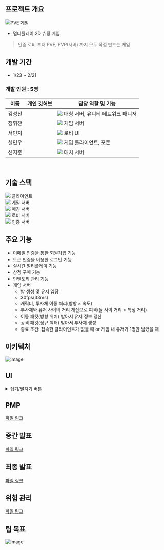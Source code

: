 ## 프로젝트 개요
![PVE 게임](https://user-images.githubusercontent.com/40656425/221360737-dd27c513-c0cc-468a-809d-aeb4a35922eb.png)
- 멀티플레이 2D 슈팅 게임
> 인증 로비 부터 PVE, PVP(서버) 까지 모두 직접 만드는 게임


## 개발 기간
- 1/23 ~ 2/21

### 개발 인원 : 5명
| 이름 | 개인 깃허브 | 담당 역할 및 기능 |
| ------ | ---------- | ------ |
| 김성신 |    | <img src="https://img.shields.io/badge/-BE-red"> 매칭 서버, 유니티 네트워크 매니저 |
| 정휘찬 |  | <img src="https://img.shields.io/badge/-BE-red"> 게임 서버     |
| 서민지 |            | <img src="https://img.shields.io/badge/-FE-blue"> 로비 UI |
| 설민우 |          | <img src="https://img.shields.io/badge/-FE-blue"> 게임 클라이언트, 포톤 |
| 신지훈 |          | <img src="https://img.shields.io/badge/-BE-red"> 매치 서버|
<br/>

## 기술 스택
<img src="https://img.shields.io/badge/Unity-FFFFFF?style=for-the-badge&logo=Unity&logoColor=black"> 클라이언트\
<img src="https://img.shields.io/badge/C++-00599C?style=for-the-badge&logo=C++&logoColor=white"> 게임 서버\
<img src="https://img.shields.io/badge/C Sharp-239120?style=for-the-badge&logo=C Sharp&logoColor=white"> 매칭 서버\
<img src="https://img.shields.io/badge/Node.js-339933?style=for-the-badge&logo=Node.js&logoColor=white"> 로비 서버\
<img src="https://img.shields.io/badge/NestJS-E0234E?style=for-the-badge&logo=NestJS&logoColor=white"> 인증 서버


## 주요 기능
- 이메일 인증을 통한 회원가입 기능
- 토큰 인증을 이용한 로그인 기능
- 실시간 멀티플레이 기능
- 상점 구매 기능
- 인벤토리 관리 기능
- 게임 서버
  - 방 생성 및 유저 입장
  - 30fps(33ms)
  - 캐릭터, 투사체 이동 처리(방향 × 속도)
  - 투사체와 유저 사이의 거리 계산으로 피격(둘 사이 거리 < 특정 거리)
  - 이동 패킷(방향 위치) 받아서 유저 정보 갱신
  - 공격 패킷(정규 벡터) 받아서 투사체 생성
  - 종료 조건: 접속한 클라이언트가 없을 때 or 게임 내 유저가 1명만 남았을 때

## 아키텍처
![image](https://user-images.githubusercontent.com/40656425/221357105-8fa68669-98f0-497e-9e9b-ea692981225e.png)

## UI

<details>
<summary>접기/펼치기 버튼</summary>
<div markdown="1">

### 게임 접속
[이미지](https://github.com/sgdevcamp2022/ants/blob/main/img/ForReadMe/%EB%A1%9C%EA%B7%B8%EC%9D%B8.png)

### 회원 가입
[이미지](https://github.com/sgdevcamp2022/ants/blob/main/img/ForReadMe/%ED%9A%8C%EC%9B%90%EA%B0%80%EC%9E%85.png)

### 게임 로비
[이미지](https://github.com/sgdevcamp2022/ants/blob/main/img/ForReadMe/%EA%B2%8C%EC%9E%84%20%EB%A1%9C%EB%B9%84.png)

### 채팅
[이미지](https://github.com/sgdevcamp2022/ants/blob/main/img/ForReadMe/%EC%B1%84%ED%8C%85.png)

### 설정
[이미지](https://github.com/sgdevcamp2022/ants/blob/main/img/ForReadMe/%EC%84%A4%EC%A0%95.png)

### 상점
[이미지](https://github.com/sgdevcamp2022/ants/blob/main/img/ForReadMe/%EC%83%81%EC%A0%90.png)

### 인벤토리
[이미지](https://github.com/sgdevcamp2022/ants/blob/main/img/ForReadMe/%EC%9D%B8%EB%B2%A4%ED%86%A0%EB%A6%AC.png)

### 게임모드 선택
[이미지](https://github.com/sgdevcamp2022/ants/blob/main/img/ForReadMe/%EA%B2%8C%EC%9E%84%EB%AA%A8%EB%93%9C%20%EC%84%A0%ED%83%9D.png)

### PVP 게임
[이미지](https://github.com/sgdevcamp2022/ants/blob/main/img/ForReadMe/PVP%20%EA%B2%8C%EC%9E%84.png)

### PVE 게임
[이미지](https://github.com/sgdevcamp2022/ants/blob/main/img/ForReadMe/PVE%20%EA%B2%8C%EC%9E%84.png)

### PVE 방 목록 및 방생성
[이미지](https://github.com/sgdevcamp2022/ants/blob/main/img/ForReadMe/PVE%20%EB%B0%A9%20%EB%AA%A9%EB%A1%9D%20%EB%B0%8F%20%EC%83%9D%EC%84%B1.png)

### PVE 대기방
[이미지](https://github.com/sgdevcamp2022/ants/blob/main/img/ForReadMe/PVE%20%EB%8C%80%EA%B8%B0%EB%B0%A9.png)

### PVE 게임
[이미지](https://github.com/sgdevcamp2022/ants/blob/main/img/ForReadMe/PVE%20%EA%B2%8C%EC%9E%84.png)

</div>
</details>




## PMP
[파일 링크](https://github.com/sgdevcamp2022/ants/blob/main/doc/PPT/%5BPMP%5D%20%EC%A0%84%EB%9D%BC_Ants.pdf)
## 중간 발표
[파일 링크](https://github.com/sgdevcamp2022/ants/blob/main/doc/PPT/%5B%EC%A4%91%EA%B0%84%EB%B0%9C%ED%91%9C%5D%20%EC%A0%84%EB%9D%BC_Ants.pdf)
## 최종 발표
[파일 링크](https://github.com/sgdevcamp2022/ants/blob/main/doc/PPT/%5B%EC%B5%9C%EC%A2%85%EB%B0%9C%ED%91%9C%5D%20%EC%A0%84%EB%9D%BC_Ants.pdf)
## 위험 관리
[파일 링크](https://github.com/sgdevcamp2022/ants/tree/main/doc/risk_management)
## 팀 목표
![image](https://user-images.githubusercontent.com/40656425/221360536-9da8fa45-2645-4f97-ba65-14583c3198a4.png)
